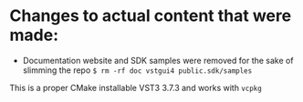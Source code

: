 # Changes to actual content that were made:

- Documentation website and SDK samples were removed for the sake of slimming the repo
`$ rm -rf doc vstgui4 public.sdk/samples`

This is a proper CMake installable VST3 3.7.3 and works with `vcpkg`